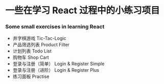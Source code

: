 # 一些在学习 React 过程中的小练习项目
### Some small exercises in learning React

- 井字棋游戏 Tic-Tac-Logic
- 产品筛选列表 Product Filter
- 计划列表 Todo List
- 购物车 Shop Cart
- 登录与注册（简单） Login & Register Simple
- 登录与注册（进阶） Login & Register Plus
- 练习面板 Practise